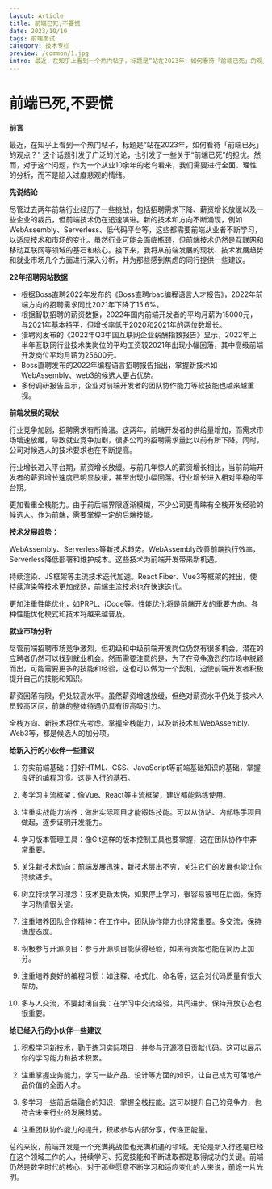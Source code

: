 ```yaml
---
layout: Article
title: 前端已死,不要慌
date: 2023/10/10
tags: 前端面试
category: 技术专栏
preview: /common/1.jpg
intro: 最近，在知乎上看到一个热门帖子，标题是“站在2023年，如何看待「前端已死」的观点？” 这个话题引发了广泛的讨论，也引发了一些关于“前端已死”的担忧。然而，对于这个问题，作为一个从业10余年的老鸟看来，我们需要进行全面、理性的分析，而不是陷入过度悲观的情绪。
---
```


# 前端已死,不要慌

**前言**

最近，在知乎上看到一个热门帖子，标题是“站在2023年，如何看待「前端已死」的观点？” 这个话题引发了广泛的讨论，也引发了一些关于“前端已死”的担忧。然而，对于这个问题，作为一个从业10余年的老鸟看来，我们需要进行全面、理性的分析，而不是陷入过度悲观的情绪。

**先说结论**

尽管过去两年前端行业经历了一些挑战，包括招聘需求下降、薪资增长放缓以及一些企业的裁员，但前端技术仍在迅速演进。新的技术和方向不断涌现，例如WebAssembly、Serverless、低代码平台等，这些都需要前端从业者不断学习，以适应技术和市场的变化。虽然行业可能会面临瓶颈，但前端技术仍然是互联网和移动互联网等领域的基石和核心。接下来，我将从前端发展的现状、技术发展趋势和就业市场几个方面进行深入分析，并为那些感到焦虑的同行提供一些建议。

**22年招聘网站数据**

- 根据Boss直聘2022年发布的《Boss直聘rbac编程语言人才报告》，2022年前端方向的招聘需求同比2021年下降了15.6%。
- 根据智联招聘的薪资数据，2022年国内前端开发者的平均月薪为15000元，与2021年基本持平，但增长率低于2020和2021年的两位数增长。
- 猎聘网发布的《2022年Q3中国互联网企业薪酬指数报告》显示，2022年上半年互联网行业技术类岗位的平均工资较2021年出现小幅回落，其中高级前端开发岗位平均月薪为25600元。
- Boss直聘发布的2022年编程语言招聘报告指出，掌握新技术如WebAssembly、web3的候选人更占优势。
- 多份调研报告显示，企业对前端开发者的团队协作能力等软技能也越来越重视。

**前端发展的现状**

行业竞争加剧，招聘需求有所降温。这两年，前端开发者的供给量增加，而需求市场增速放缓，导致就业竞争加剧，很多公司的招聘需求量比以前有所下降。同时，公司对候选人的技术要求也在不断提高。

行业增长进入平台期，薪资增长放缓。与前几年惊人的薪资增长相比，当前前端开发者的薪资增长速度已明显放缓，甚至出现小幅回落。行业增长进入相对平稳的平台期。

更加看重全栈能力。由于前后端界限逐渐模糊，不少公司更青睐有全栈开发经验的候选人。作为前端，需要掌握一定的后端技能。

**技术发展趋势：**

WebAssembly、Serverless等新技术趋势。WebAssembly改善前端执行效率，Serverless降低部署和维护成本。这些技术为前端开发带来新机遇。

持续渲染、JS框架等主流技术迭代加速。React Fiber、Vue3等框架的推出，使持续渲染等技术更加成熟，前端主流技术也在快速迭代。

更加注重性能优化，如PRPL、iCode等。性能优化将是前端开发的重要方向。各种性能优化模式和技术将越来越普及。

**就业市场分析**

尽管前端招聘市场竞争激烈，但初级和中级前端开发岗位仍然有很多机会，潜在的应聘者仍然可以找到就业机会。然而需要注意的是，为了在竞争激烈的市场中脱颖而出，可能需要更多的技能和经验，这也可以做为一个契机，迫使前端开发者积极提升自己的技能和知识。

薪资回落有限，仍处较高水平。虽然薪资增速放缓，但绝对薪资水平仍处于技术人员较高区间，前端的整体待遇仍具有很高吸引力。

全栈方向、新技术将优先考虑。掌握全栈能力，以及新技术如WebAssembly、Web3等，都是候选人的加分项。

**给新入行的小伙伴一些建议**

1. 夯实前端基础：打好HTML、CSS、JavaScript等前端基础知识的基础，掌握良好的编程习惯。这是入行的基石。

2. 多学习主流框架：像Vue、React等主流框架，建议都能熟练使用。

3. 注重实战能力培养：做出实际项目才能锻炼技能。可以从仿站、内部练手项目做起，逐步证明开发能力。

4. 学习版本管理工具：像Git这样的版本控制工具也要掌握，这在团队协作中非常重要。

5. 关注新技术动向：前端发展迅速，新技术层出不穷，关注它们的发展也能让你持续进步。

6. 树立持续学习理念：技术更新太快，如果停止学习，很容易被甩在后面。保持学习热情很关键。

7. 注重培养团队合作精神：在工作中，团队协作能力也非常重要。多交流，保持谦虚态度。

8. 积极参与开源项目：参与开源项目能获得经验，如果有贡献也能在简历上加分。

9. 注重培养良好的编程习惯：如注释、格式化、命名等，这会对代码质量有很大帮助。

10. 多与人交流，不要封闭自我：在学习中交流经验，共同进步。保持开放心态也很重要。

**给已经入行的小伙伴一些建议**

1. 积极学习新技术，勤于练习实际项目，并参与开源项目贡献代码。这可以展示你的学习能力和技术积累。

2. 注重掌握业务能力，学习一些产品、设计等方面的知识，让自己成为可落地产品价值的全面人才。

3. 多学习一些前后端融合的知识，掌握全栈技能。这可以提升自己的竞争力，也符合未来行业的发展趋势。

4. 注重团队协作能力的提升，积极参与内部分享，传递正能量。

总的来说，前端开发是一个充满挑战但也充满机遇的领域。无论是新入行还是已经在这个领域工作的人，持续学习、拓宽技能和不断进取都是取得成功的关键。前端仍然是数字时代的核心，对于那些愿意不断学习和适应变化的人来说，前途一片光明。